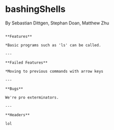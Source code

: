 # bashingShells
By Sebastian Dittgen, Stephan Doan, Matthew Zhu
~~~

**Features**

*Basic programs such as 'ls' can be called.

---

**Failed Features**

*Moving to previous commands with arrow keys

---

**Bugs**

We're pro exterminators.

---

**Headers**

lol
